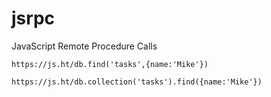 # jsrpc
JavaScript Remote Procedure Calls


```
https://js.ht/db.find('tasks',{name:'Mike'})
```

```
https://js.ht/db.collection('tasks').find({name:'Mike'})
```
